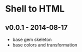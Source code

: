 Shell to HTML
==================

v0.0.1 - 2014-08-17
-----------------
- base gem skeleton
- base colors and transformation

